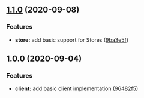 ## [1.1.0](https://github.com/MichaelHirn/feast-client/compare/v1.0.0...v1.1.0) (2020-09-08)


### Features

* **store:** add basic support for Stores ([9ba3e5f](https://github.com/MichaelHirn/feast-client/commit/9ba3e5fe1c4337b04f78557441210f94c6dcf9b1))

## 1.0.0 (2020-09-04)


### Features

* **client:** add basic client implementation ([96482f5](https://github.com/MichaelHirn/feast-client/commit/96482f50ceb541fcca8be4cf2a2da526b4e90824))
